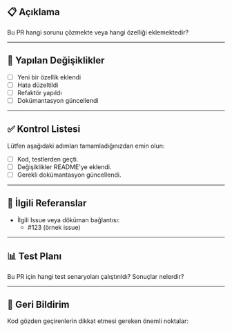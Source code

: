 ## 📋 Açıklama
Bu PR hangi sorunu çözmekte veya hangi özelliği eklemektedir?

---

## 🔨 Yapılan Değişiklikler
- [ ] Yeni bir özellik eklendi
- [ ] Hata düzeltildi
- [ ] Refaktör yapıldı
- [ ] Dokümantasyon güncellendi

---

## ✅ Kontrol Listesi
Lütfen aşağıdaki adımları tamamladığınızdan emin olun:
- [ ] Kod, testlerden geçti.
- [ ] Değişiklikler README'ye eklendi.
- [ ] Gerekli dokümantasyon güncellendi.

---

## 📂 İlgili Referanslar
- İlgili Issue veya döküman bağlantısı:
  - #123 (örnek issue)

---

## 📊 Test Planı
Bu PR için hangi test senaryoları çalıştırıldı? Sonuçlar nelerdir?

---

## 🤝 Geri Bildirim
Kod gözden geçirenlerin dikkat etmesi gereken önemli noktalar:
